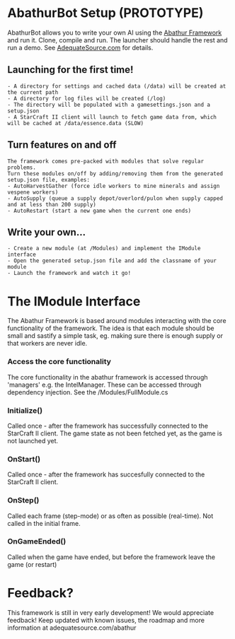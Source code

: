 # AbathurBot Setup (PROTOTYPE)
AbathurBot allows you to write your own AI using the [Abathur Framework](https://github.com/schmidtgit/Abathur) and run it.
Clone, compile and run. The launcher should handle the rest and run a demo.
See [AdequateSource.com](http://adequatesource.com/abathur) for details.

## Launching for the first time!
    - A directory for settings and cached data (/data) will be created at the current path
    - A directory for log files will be created (/log)
    - The directory will be populated with a gamesettings.json and a setup.json
    - A StarCraft II client will launch to fetch game data from, which will be cached at /data/essence.data (SLOW)
## Turn features on and off
    The framework comes pre-packed with modules that solve regular problems.
    Turn these modules on/off by adding/removing them from the generated setup.json file, examples:
    - AutoHarvestGather (force idle workers to mine minerals and assign vespene workers)
    - AutoSupply (queue a supply depot/overlord/pulon when supply capped and at less than 200 supply)
    - AutoRestart (start a new game when the current one ends)
    
## Write your own...
    - Create a new module (at /Modules) and implement the IModule interface
    - Open the generated setup.json file and add the classname of your module
    - Launch the framework and watch it go!
# The IModule Interface
The Abathur Framework is based around modules interacting with the core functionality of the framework.
The idea is that each module should be small and sastify a simple task, eg. making sure there is enough supply or that workers are never idle.

### Access the core functionality
The core functionality in the abathur framework is accessed through 'managers' e.g. the IntelManager.
These can be accessed through dependency injection. See the /Modules/FullModule.cs

### Initialize()
Called once - after the framework has successfully connected to the StarCraft II client.
The game state as not been fetched yet, as the game is not launched yet.

### OnStart()
Called once - after the framework has succesfully connected to the StarCraft II client.

### OnStep()
Called each frame (step-mode) or as often as possible (real-time).
Not called in the initial frame.

### OnGameEnded()
Called when the game have ended, but before the framework leave the game (or restart)

# Feedback?
This framework is still in very early development! We would appreciate feedback!
Keep updated with known issues, the roadmap and more information at adequatesource.com/abathur
